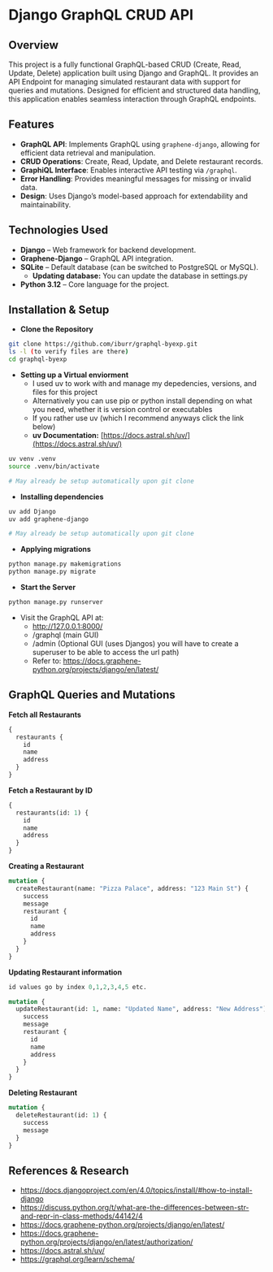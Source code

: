# Django GraphQL CRUD API

## Overview
This project is a fully functional GraphQL-based CRUD (Create, Read, Update, Delete) application built using Django and GraphQL. It provides an API Endpoint for managing simulated restaurant data with support for queries and mutations. Designed for efficient and structured data handling, this application enables seamless interaction through GraphQL endpoints.

## Features
- **GraphQL API**: Implements GraphQL using `graphene-django`, allowing for efficient data retrieval and manipulation.
- **CRUD Operations**: Create, Read, Update, and Delete restaurant records.
- **GraphiQL Interface**: Enables interactive API testing via `/graphql`.
- **Error Handling**: Provides meaningful messages for missing or invalid data.
- **Design**: Uses Django’s model-based approach for extendability and maintainability.


## Technologies Used
- **Django** – Web framework for backend development.
- **Graphene-Django** – GraphQL API integration.
- **SQLite** – Default database (can be switched to PostgreSQL or MySQL).
  - **Updating database:** You can update the database in settings.py
- **Python 3.12** – Core language for the project.

## Installation & Setup

- **Clone the Repository**
```bash
git clone https://github.com/iburr/graphql-byexp.git
ls -l (to verify files are there)
cd graphql-byexp
```
- **Setting up a Virtual enviorment**
  - I used uv to work with and manage my depedencies, versions, and files for this project
  - Alternatively you can use pip or python install depending on what you need, whether it is version control or executables
  - If you rather use uv (which I recommend anyways click the link below)
  - **uv Documentation:** [https://docs.astral.sh/uv/](https://docs.astral.sh/uv/)

```bash
uv venv .venv
source .venv/bin/activate

# May already be setup automatically upon git clone
```
- **Installing dependencies**
```bash
uv add Django
uv add graphene-django

# May already be setup automatically upon git clone
```

- **Applying migrations**
```bash
python manage.py makemigrations
python manage.py migrate
```
- **Start the Server**
```bash
python manage.py runserver
```
- Visit the GraphQL API at:
  - http://127.0.0.1:8000/
  - /graphql (main GUI)
  - /admin (Optional GUI (uses Djangos) you will have to create a superuser to be able to access the url path)
  - Refer to: https://docs.graphene-python.org/projects/django/en/latest/

## GraphQL Queries and Mutations

**Fetch all Restaurants**
```graphql
{
  restaurants {
    id
    name
    address
  }
}
```
**Fetch a Restaurant by ID**
```graphql
{
  restaurants(id: 1) {
    id
    name
    address
  }
}
```

**Creating a Restaurant**
```graphql
mutation {
  createRestaurant(name: "Pizza Palace", address: "123 Main St") {
    success
    message
    restaurant {
      id
      name
      address
    }
  }
}
```
**Updating Restaurant information**
```graphql
id values go by index 0,1,2,3,4,5 etc.

mutation {
  updateRestaurant(id: 1, name: "Updated Name", address: "New Address") {
    success
    message
    restaurant {
      id
      name
      address
    }
  }
}
```
**Deleting Restaurant**
```graphql
mutation {
  deleteRestaurant(id: 1) {
    success
    message
  }
}
```
## References & Research 
- https://docs.djangoproject.com/en/4.0/topics/install/#how-to-install-django
- https://discuss.python.org/t/what-are-the-differences-between-str-and-repr-in-class-methods/44142/4
- https://docs.graphene-python.org/projects/django/en/latest/
- https://docs.graphene-python.org/projects/django/en/latest/authorization/
- https://docs.astral.sh/uv/
- https://graphql.org/learn/schema/

 






